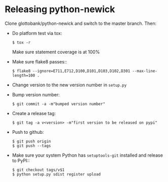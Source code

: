 
Releasing python-newick
=======================

Clone glottobank/python-newick and switch to the master branch. Then:

- Do platform test via tox:
  ```
  $ tox -r
  ```
  Make sure statement coverage is at 100%

- Make sure flake8 passes::
  ```
  $ flake8 --ignore=E711,E712,D100,D101,D103,D102,D301 --max-line-length=100 .
  ```

- Change version to the new version number in `setup.py`

- Bump version number:
  ```
  $ git commit -a -m"bumped version number"
  ```

- Create a release tag:
  ```
  $ git tag -a v<version> -m"first version to be released on pypi"
  ```

- Push to github:
  ```
  $ git push origin
  $ git push --tags
  ```

- Make sure your system Python has ``setuptools-git`` installed and release to
  PyPI::
  ```
  $ git checkout tags/v$1
  $ python setup.py sdist register upload
  ```
